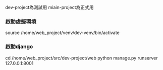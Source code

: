 dev-project為測試用
miain-project為正式用

### 啟動虛擬環境
source /home/web_project/venv/dev-venv/bin/activate
### 啟動django
cd /home/web_project/src/dev-project/web
python manage.py runserver 127.0.0.1:8001